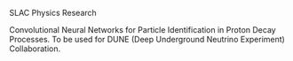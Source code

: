 SLAC Physics Research


Convolutional Neural Networks for Particle Identification in Proton Decay Processes. To be used for DUNE (Deep Underground Neutrino Experiment) Collaboration.

